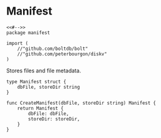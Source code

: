 # Manifest

	<<#-->>
	package manifest

	import (
		//"github.com/boltdb/bolt"
		//"github.com/peterbourgon/diskv"
	)

Stores files and file metadata.

	type Manifest struct {
		dbFile, storeDir string
	}

	func CreateManifest(dbFile, storeDir string) Manifest {
		return Manifest {
			dbFile: dbFile,
			storeDir: storeDir,
		}
	}
